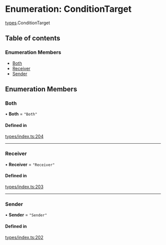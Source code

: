 # Enumeration: ConditionTarget

[types](../wiki/types).ConditionTarget

## Table of contents

### Enumeration Members

- [Both](../wiki/types.ConditionTarget#both)
- [Receiver](../wiki/types.ConditionTarget#receiver)
- [Sender](../wiki/types.ConditionTarget#sender)

## Enumeration Members

### Both

• **Both** = ``"Both"``

#### Defined in

[types/index.ts:204](https://github.com/PolymeshAssociation/polymesh-sdk/blob/95e180d2/src/types/index.ts#L204)

___

### Receiver

• **Receiver** = ``"Receiver"``

#### Defined in

[types/index.ts:203](https://github.com/PolymeshAssociation/polymesh-sdk/blob/95e180d2/src/types/index.ts#L203)

___

### Sender

• **Sender** = ``"Sender"``

#### Defined in

[types/index.ts:202](https://github.com/PolymeshAssociation/polymesh-sdk/blob/95e180d2/src/types/index.ts#L202)
